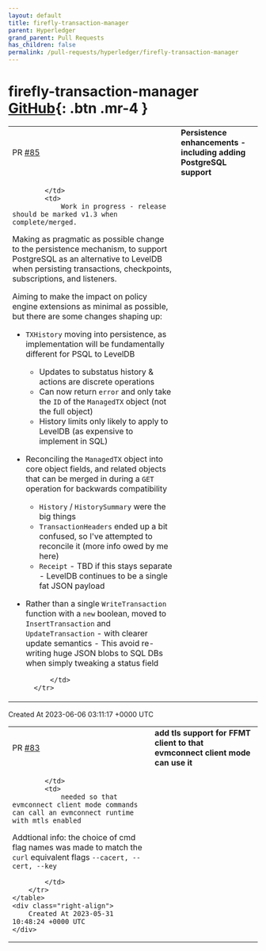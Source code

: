 ```yaml
---
layout: default
title: firefly-transaction-manager
parent: Hyperledger
grand_parent: Pull Requests
has_children: false
permalink: /pull-requests/hyperledger/firefly-transaction-manager
---
```


# firefly-transaction-manager <span class="fs-3 right-align">[GitHub](https://github.com/hyperledger/firefly-transaction-manager){: .btn .mr-4 }</span>


<div>
    <table>
        <tr>
            <td>
                PR <a href="https://github.com/hyperledger/firefly-transaction-manager/pull/85" class=".btn">#85</a>
            </td>
            <td>
                <b>
                    Persistence enhancements - including adding PostgreSQL support
                </b>
            </td>
        </tr>
        <tr>
            <td>
                
            </td>
            <td>
                Work in progress - release should be marked v1.3 when complete/merged.

Making as pragmatic as possible change to the persistence mechanism, to support PostgreSQL as an alternative to LevelDB when persisting transactions, checkpoints, subscriptions, and listeners.

Aiming to make the impact on policy engine extensions as minimal as possible, but there are some changes shaping up:
- `TXHistory` moving into persistence, as implementation will be fundamentally different for PSQL to LevelDB
     - Updates to substatus history & actions are discrete operations
     - Can now return `error` and only take the `ID` of the `ManagedTX` object (not the full object)
     - History limits only likely to apply to LevelDB (as expensive to implement in SQL)
- Reconciling the `ManagedTX` object into core object fields, and related objects that can be merged in during a `GET` operation for backwards compatibility
     - `History` / `HistorySummary` were the big things
     - `TransactionHeaders` ended up a bit confused, so I've attempted to reconcile it (more info owed by me here)
     - `Receipt` - TBD if this stays separate
      - LevelDB continues to be a single fat JSON payload
- Rather than a single `WriteTransaction` function  with a `new` boolean, moved to `InsertTransaction` and `UpdateTransaction` - with clearer update semantics
      - This avoid re-writing huge JSON blobs to SQL DBs when simply tweaking a status field

            </td>
        </tr>
    </table>
    <div class="right-align">
        Created At 2023-06-06 03:11:17 +0000 UTC
    </div>
</div>

<div>
    <table>
        <tr>
            <td>
                PR <a href="https://github.com/hyperledger/firefly-transaction-manager/pull/83" class=".btn">#83</a>
            </td>
            <td>
                <b>
                    add tls support for FFMT client to that evmconnect client mode can use it
                </b>
            </td>
        </tr>
        <tr>
            <td>
                
            </td>
            <td>
                needed so that evmconnect client mode commands can call an evmconnect runtime with mtls enabled

Addtional info: the choice of cmd flag names was made to match the `curl` equivalent flags  `--cacert, --cert, --key`



            </td>
        </tr>
    </table>
    <div class="right-align">
        Created At 2023-05-31 10:48:24 +0000 UTC
    </div>
</div>


